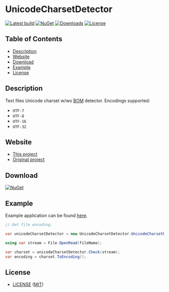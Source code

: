 # UnicodeCharsetDetector

[![Latest build](https://github.com/i2van/UnicodeCharsetDetector/workflows/build/badge.svg)](https://github.com/i2van/UnicodeCharsetDetector/actions)
[![NuGet](https://img.shields.io/nuget/v/UnicodeCharsetDetector.Standard)](https://www.nuget.org/packages/UnicodeCharsetDetector.Standard)
[![Downloads](https://img.shields.io/nuget/dt/UnicodeCharsetDetector.Standard)](https://www.nuget.org/packages/UnicodeCharsetDetector.Standard)
[![License](https://img.shields.io/badge/license-MIT-yellow)](https://opensource.org/licenses/MIT)

## Table of Contents

* [Description](#description)
* [Website](#website)
* [Download](#download)
* [Example](#example)
* [License](#license)

## Description

Text files Unicode charset w/wo [BOM](https://en.wikipedia.org/wiki/Byte_order_mark) detector. Encodings supported:

* `UTF-7`
* `UTF-8`
* `UTF-16`
* `UTF-32`

## Website

* [This project](https://github.com/i2van/UnicodeCharsetDetector)
* [Original project](https://github.com/posledam/UnicodeCharsetDetector)

## Download

[![NuGet](https://img.shields.io/nuget/v/UnicodeCharsetDetector.Standard)](https://www.nuget.org/packages/UnicodeCharsetDetector.Standard)

## Example

Example application can be found [here](https://github.com/i2van/UnicodeCharsetDetector/tree/master/src/UnicodeCharsetDetector.Example).

```csharp
// Get file encoding.

var unicodeCharsetDetector = new UnicodeCharsetDetector.UnicodeCharsetDetector();

using var stream = File.OpenRead(fileName);

var charset = unicodeCharsetDetector.Check(stream);
var encoding = charset.ToEncoding();
```

## License

* [LICENSE](https://github.com/i2van/UnicodeCharsetDetector/blob/master/LICENSE) ([MIT](https://opensource.org/licenses/MIT))
